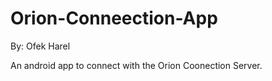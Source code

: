 # Orion-Conneection-App
By: Ofek Harel

An android app to connect with the Orion Coonection Server.

